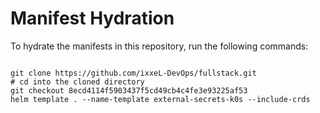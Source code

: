 
# Manifest Hydration

To hydrate the manifests in this repository, run the following commands:

```shell

git clone https://github.com/ixxeL-DevOps/fullstack.git
# cd into the cloned directory
git checkout 8ecd4114f5903437f5cd49cb4c4fe3e93225af53
helm template . --name-template external-secrets-k0s --include-crds
```